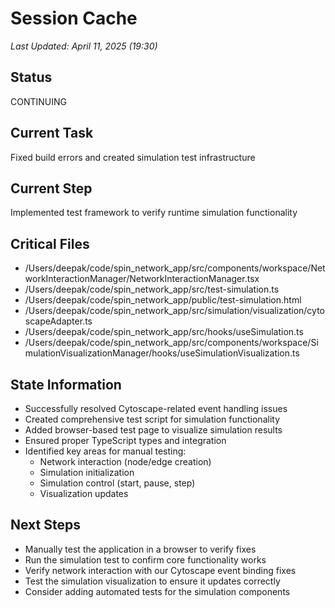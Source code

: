 # Session Cache

*Last Updated: April 11, 2025 (19:30)*

## Status
CONTINUING

## Current Task
Fixed build errors and created simulation test infrastructure

## Current Step
Implemented test framework to verify runtime simulation functionality

## Critical Files
- /Users/deepak/code/spin_network_app/src/components/workspace/NetworkInteractionManager/NetworkInteractionManager.tsx
- /Users/deepak/code/spin_network_app/src/test-simulation.ts
- /Users/deepak/code/spin_network_app/public/test-simulation.html
- /Users/deepak/code/spin_network_app/src/simulation/visualization/cytoscapeAdapter.ts
- /Users/deepak/code/spin_network_app/src/hooks/useSimulation.ts
- /Users/deepak/code/spin_network_app/src/components/workspace/SimulationVisualizationManager/hooks/useSimulationVisualization.ts

## State Information
- Successfully resolved Cytoscape-related event handling issues
- Created comprehensive test script for simulation functionality
- Added browser-based test page to visualize simulation results
- Ensured proper TypeScript types and integration
- Identified key areas for manual testing:
  - Network interaction (node/edge creation)
  - Simulation initialization
  - Simulation control (start, pause, step)
  - Visualization updates

## Next Steps
- Manually test the application in a browser to verify fixes
- Run the simulation test to confirm core functionality works
- Verify network interaction with our Cytoscape event binding fixes
- Test the simulation visualization to ensure it updates correctly
- Consider adding automated tests for the simulation components
